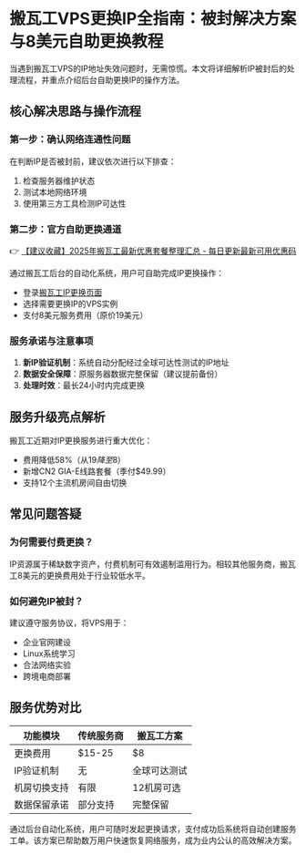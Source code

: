 # 搬瓦工VPS更换IP全指南：被封解决方案与8美元自助更换教程

当遇到搬瓦工VPS的IP地址失效问题时，无需惊慌。本文将详细解析IP被封后的处理流程，并重点介绍后台自助更换IP的操作方法。

## 核心解决思路与操作流程
### 第一步：确认网络连通性问题
在判断IP是否被封前，建议依次进行以下排查：
1. 检查服务器维护状态
2. 测试本地网络环境
3. 使用第三方工具检测IP可达性

### 第二步：官方自助更换通道
👉 [【建议收藏】2025年搬瓦工最新优惠套餐整理汇总 - 每日更新最新可用优惠码](https://bit.ly/banwagon)

通过搬瓦工后台的自动化系统，用户可自助完成IP更换操作：
- 登录[搬瓦工IP更换页面](https://bit.ly/banwagon)
- 选择需要更换IP的VPS实例
- 支付8美元服务费用（原价19美元）

### 服务承诺与注意事项
1. **新IP验证机制**：系统自动分配经过全球可达性测试的IP地址
2. **数据安全保障**：原服务器数据完整保留（建议提前备份）
3. **处理时效**：最长24小时内完成更换

## 服务升级亮点解析
搬瓦工近期对IP更换服务进行重大优化：
- 费用降低58%（从$19降至$8）
- 新增CN2 GIA-E线路套餐（季付$49.99）
- 支持12个主流机房间自由切换

## 常见问题答疑
### 为何需要付费更换？
IP资源属于稀缺数字资产，付费机制可有效遏制滥用行为。相较其他服务商，搬瓦工8美元的更换费用处于行业较低水平。

### 如何避免IP被封？
建议遵守服务协议，将VPS用于：
- 企业官网建设
- Linux系统学习
- 合法网络实验
- 跨境电商部署

## 服务优势对比
| 功能模块        | 传统服务商 | 搬瓦工方案 |
|----------------|------------|------------|
| 更换费用        | $15-25     | $8         |
| IP验证机制      | 无         | 全球可达测试 |
| 机房切换支持    | 有限       | 12机房可选 |
| 数据保留承诺    | 部分支持   | 完整保留   |

通过后台自动化系统，用户可随时发起更换请求，支付成功后系统将自动创建服务工单。该方案已帮助数万用户快速恢复网络服务，成为业内公认的高效解决方案。